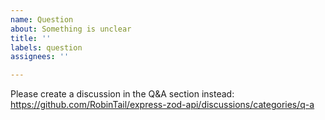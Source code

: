 ```yaml
---
name: Question
about: Something is unclear
title: ''
labels: question
assignees: ''

---
```


Please create a discussion in the Q&A section instead:
https://github.com/RobinTail/express-zod-api/discussions/categories/q-a
